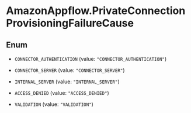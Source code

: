 # AmazonAppflow.PrivateConnectionProvisioningFailureCause

## Enum


* `CONNECTOR_AUTHENTICATION` (value: `"CONNECTOR_AUTHENTICATION"`)

* `CONNECTOR_SERVER` (value: `"CONNECTOR_SERVER"`)

* `INTERNAL_SERVER` (value: `"INTERNAL_SERVER"`)

* `ACCESS_DENIED` (value: `"ACCESS_DENIED"`)

* `VALIDATION` (value: `"VALIDATION"`)


